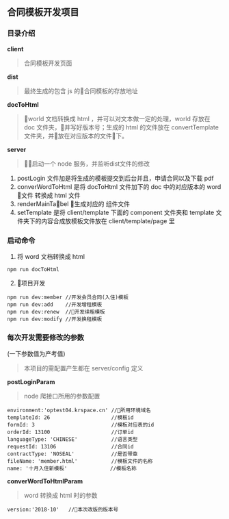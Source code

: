 ## 合同模板开发项目

### 目录介绍

**client**

>合同模板开发页面

**dist**

>最终生成的包含 js 的合同模板的存放地址

**docToHtml**

>world 文档转换成 html ，并可以对文本做一定的处理，world 存放在 doc 文件夹，并写好版本号；生成的 html 的文件放在 convertTemplate 文件夹，并放在对应版本的文件下。

**server**

>启动一个 node 服务，并监听dist文件的修改
1. postLogin 文件加是将生成的模板提交到后台并且，申请合同以及下载 pdf 
2. converWordToHtml 是将 docToHtml 文件加下的 doc 中的对应版本的 word 文件 转换成 html 文件
3. renderMainTabel 生成对应的 组件文件
4. setTemplate 是将 client/template 下面的 component 文件夹和 template 文件夹下的内容合成放模板文件放在 client/template/page 里


### 启动命令
1. 将 word 文档转换成 html


```
npm run docToHtml
```
2. 项目开发

```
npm run dev:member //开发会员合同(入住)模板
npm run dev:add    //开发增租模板
npm run dev:renew  //开发续租模板
npm run dev:modify //开发换租模板
```

### 每次开发需要修改的参数
(一下参数值为产考值)
>本项目的需配置产生都在 server/config 定义

**postLoginParam** 
>node 爬接口所用的参数配置

```
environment:'optest04.krspace.cn' //所用环境域名
templateId: 26                    //模板id
formId: 3                         //模板对应表的id
orderId: 13100                    //订单id
languageType: 'CHINESE'           //语言类型
requestId: 13106                  //合同id
contractType: 'NOSEAL'            //是否带章
fileName: 'member.html'           //模板文件的名称
name: '十月入住新模板'              //模板名称
```
**converWordToHtmlParam** 
>word 转换成 html 时的参数

```
version:'2018-10'   //本次改版的版本号
```

